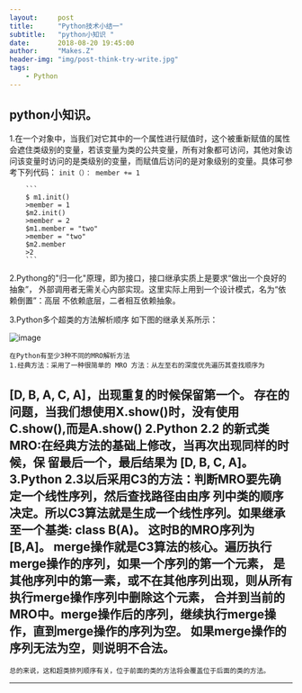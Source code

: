 ```yaml
---
layout:     post
title:      "Python技术小结一"
subtitle:   "python小知识 "
date:       2018-08-20 19:45:00
author:     "Makes.Z"
header-img: "img/post-think-try-write.jpg"
tags:
    - Python
---
```


## python小知识。

1.在一个对象中，当我们对它其中的一个属性进行赋值时，这个被重新赋值的属性
会遮住类级别的变量，若该变量为类的公共变量，所有对象都可访问，其他对象访
问该变量时访问的是类级别的变量，而赋值后访问的是对象级别的变量。具体可参
考下列代码：
      ```
        init（）：
            member += 1
      ```

        ```
        $ m1.init()
        >member = 1
        $m2.init()
        >member = 2
        $m1.member = "two"
        >member = "two"
        $m2.member
        >2
        ```

2.Pythong的"归一化"原理，即为接口，接口继承实质上是要求“做出一个良好的抽象”，
外部调用者无需关心内部实现。这里实际上用到一个设计模式，名为“依赖倒置”：高层
不依赖底层，二者相互依赖抽象。


3.Python多个超类的方法解析顺序
如下图的继承关系所示：

![image](https://img-blog.csdn.net/20180821090834383?watermark/2/text/aHR0cHM6Ly9ibG9nLmNzZG4ubmV0L3FxXzIzODcxMTQ3/font/5a6L5L2T/fontsize/400/fill/I0JBQkFCMA==/dissolve/70)

    在Python有至少3种不同的MRO解析方法
    1.经典方法：采用了一种很简单的 MRO 方法：从左至右的深度优先遍历其查找顺序为
[D, B, A, C, A]，出现重复的时候保留第一个。
    存在的问题，当我们想使用X.show()时，没有使用C.show(),而是A.show()
    2.Python 2.2 的新式类 MRO:在经典方法的基础上修改，当再次出现同样的时候，保
留最后一个，最后结果为 [D, B, C, A]。
    3.Python 2.3以后采用C3的方法：判断MRO要先确定一个线性序列，然后查找路径由由序
列中类的顺序决定。所以C3算法就是生成一个线性序列。如果继承至一个基类:  class B(A)。
这时B的MRO序列为[B,A]。
    merge操作就是C3算法的核心。遍历执行merge操作的序列，如果一个序列的第一个元素，
是其他序列中的第一素，或不在其他序列出现，则从所有执行merge操作序列中删除这个元素，
合并到当前的MRO中。merge操作后的序列，继续执行merge操作，直到merge操作的序列为空。
如果merge操作的序列无法为空，则说明不合法。
---
    总的来说，这和超类排列顺序有关，位于前面的类的方法将会覆盖位于后面的类的方法。
---
